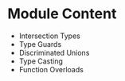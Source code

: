 # Module Content

- Intersection Types
- Type Guards
- Discriminated Unions
- Type Casting
- Function Overloads
